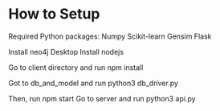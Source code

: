 # How to Setup

Required Python packages:
	Numpy
	Scikit-learn
	Gensim
	Flask

Install neo4j Desktop
Install nodejs

Go to client directory and run 
	npm install

Got to db_and_model and run
	python3 db_driver.py

Then, run npm start
Go to server and run
	python3 api.py


	
